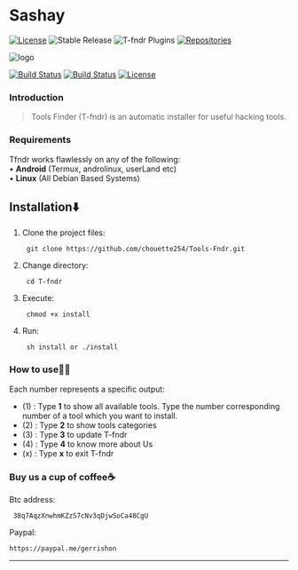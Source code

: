 # Sashay
[![License](https://img.shields.io/badge/license-GPLv2-brightgreen.svg)](https://raw.githubusercontent.com/chouette254/T-fndr/master/LICENSE) ![Stable Release](https://img.shields.io/badge/stable_release-1.0.1-blue.svg) ![T-fndr Plugins](https://img.shields.io/badge/plugins-10-brightgreen.svg) [![Repositories](https://repology.org/badge/tiny-repos/tfndr.svg)](https://repology.org/project/tfndr/versions)

![logo](https://www.morningstarsecurity.com/wp-content/uploads/2019/02/WhatWeb-Logo-800px.png "T-fndr Logo")


[![Build Status](https://img.shields.io/github/forks/chouette254/Tools-Fndr.svg)](https://github.com/chouette254/Tools-Fndr)
[![Build Status](https://img.shields.io/github/stars/chouette254/Tools-Fndr.svg)](https://github.com/chouette254/Tools-Fndr)
[![License](https://img.shields.io/github/license/chouette254/Tools-Fndr.svg)](https://github.com/chouette254/Tools-Fndr)

### Introduction
> Tools Finder (T-fndr) is an automatic installer for useful hacking tools.

### Requirements
Tfndr works flawlessly on any of the following:<br>
• **Android** (Termux, androlinux, userLand etc) <br>
• **Linux** (All Debian Based Systems) <br>


## Installation⬇️

1. Clone the project files:

        git clone https://github.com/chouette254/Tools-Fndr.git

2. Change directory:

        cd T-fndr

3. Execute:
     
        chmod +x install

4. Run:

        sh install or ./install


### How to use👨‍💻

Each number represents a specific output:
- (1) : Type **1** to show all available tools. Type the number corresponding number of a tool which you want to install.
- (2) : Type **2** to show tools categories
- (3) : Type **3** to  update T-fndr
- (4) : Type **4** to know more about Us
- (x) : Type **x** to exit T-fndr

### Buy us a cup of coffee☕
Btc address:
       
     38q7AqzXnwhmKZzS7cNv3qDjwSoCa48CgU

Paypal:

    https://paypal.me/gerrishon



------------------------------------------------------------------------
